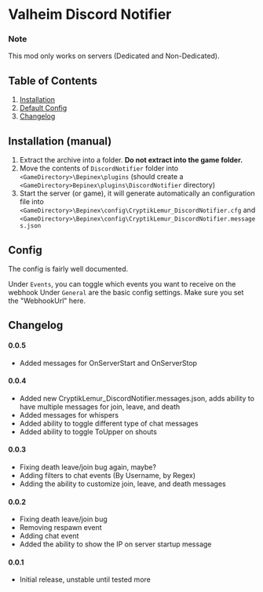 # Valheim Discord Notifier

### Note

This mod only works on servers (Dedicated and Non-Dedicated). 

## Table of Contents
1. [Installation](#Installation-(manual))
2. [Default Config](#Config)
3. [Changelog](#Changelog)

## Installation (manual)

1. Extract the archive into a folder. **Do not extract into the game folder.**
2. Move the contents of `DiscordNotifier` folder into `<GameDirectory>\Bepinex\plugins` (should create a `<GameDirectory>Bepinex\plugins\DiscordNotifier` directory)
3. Start the server (or game), it will generate automatically an configuration file into `<GameDirectory>\Bepinex\config\CryptikLemur_DiscordNotifier.cfg` and `<GameDirectory>\Bepinex\config\CryptikLemur_DiscordNotifier.messages.json`

## Config

The config is fairly well documented. 

Under `Events`, you can toggle which events you want to receive on the webhook
Under `General` are the basic config settings. Make sure you set the "WebhookUrl" here.

## Changelog

#### 0.0.5

- Added messages for OnServerStart and OnServerStop

#### 0.0.4

- Added new CryptikLemur_DiscordNotifier.messages.json, adds ability to have multiple messages for join, leave, and death
- Added messages for whispers
- Added ability to toggle different type of chat messages
- Added ability to toggle ToUpper on shouts

#### 0.0.3

- Fixing death leave/join bug again, maybe?
- Adding filters to chat events (By Username, by Regex)
- Adding the ability to customize join, leave, and death messages

#### 0.0.2

- Fixing death leave/join bug
- Removing respawn event
- Adding chat event
- Added the ability to show the IP on server startup message

#### 0.0.1
- Initial release, unstable until tested more
